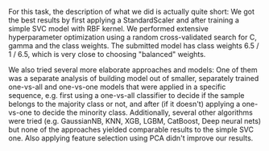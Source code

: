 For this task, the description of what we did is actually quite short: We got the best results by first applying a StandardScaler and after training a simple SVC model with RBF kernel. We performed extensive hyperparameter optimization using a random cross-validated search for C, gamma and the class weights. The submitted model has class weights 6.5 / 1 / 6.5, which is very close to choosing "balanced" weights.

We also tried several more elaborate approaches and models: One of them was a separate analysis of building model out of smaller, separately trained one-vs-all and one-vs-one models that were applied in a specific sequence, e.g. first using a one-vs-all classifier to decide if the sample belongs to the majority class or not, and after (if it doesn't) applying a one-vs-one to decide the minority class. Additionally, several other algorithms were tried (e.g. GaussianNB, KNN, XGB, LGBM, CatBoost, Deep neural nets) but none of the approaches yielded comparable results to the simple SVC one. Also applying feature selection using PCA didn't improve our results.
